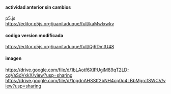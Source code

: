 #### actividad anterior sin cambios  
p5.js  
https://editor.p5js.org/juanitaduque/full/kaMwIxwkv  
#### codigo version modificada  
https://editor.p5js.org/juanitaduque/full/QjRDmtU48  
#### imagen  
https://drive.google.com/file/d/1bLAotf6XIPUgiM89qT2LD-cgVaSdVxkX/view?usp=sharing   
https://drive.google.com/file/d/1pgdnAHSStf2bNH4cp0o4LBbMgrcfSWCV/view?usp=sharing  
